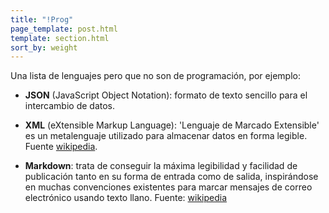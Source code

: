 ```yaml
---
title: "!Prog"
page_template: post.html
template: section.html
sort_by: weight
---
```


[1]: https://es.wikipedia.org/wiki/Extensible_Markup_Language
[2]: https://es.wikipedia.org/wiki/Markdown

Una lista de lenguajes pero que no son de programación, por ejemplo:

- **JSON** (JavaScript Object Notation): formato de texto sencillo para el
  intercambio de datos.

- **XML** (eXtensible Markup Language): 'Lenguaje de Marcado Extensible' es un
  metalenguaje utilizado para almacenar datos en forma legible. Fuente
  [wikipedia][1].

- **Markdown**: trata de conseguir la máxima legibilidad y facilidad de
  publicación tanto en su forma de entrada como de salida, inspirándose en
  muchas convenciones existentes para marcar mensajes de correo electrónico
  usando texto llano. Fuente: [wikipedia][2]

